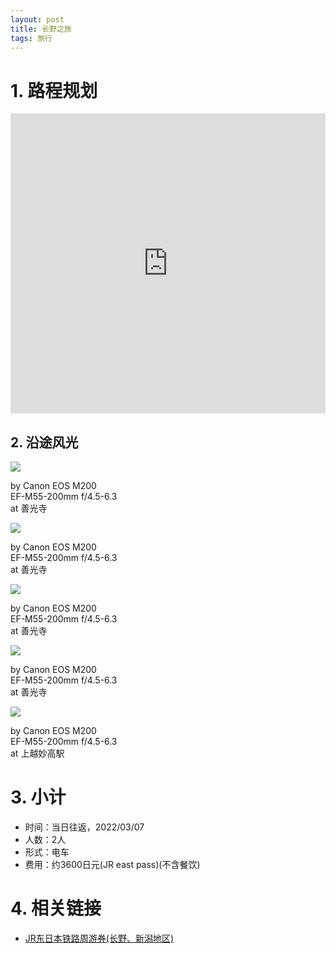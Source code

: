 ```yaml
---
layout: post
title: 长野之旅
tags: 旅行
---
```


# 1. 路程规划

<iframe src="https://www.google.com/maps/embed?pb=!1m14!1m12!1m3!1d409174.78394659975!2d138.21095532065797!3d36.754299392834106!2m3!1f0!2f0!3f0!3m2!1i1024!2i768!4f13.1!5e0!3m2!1szh-CN!2sjp!4v1646647795349!5m2!1szh-CN!2sjp" width="100%" height="480" style="border:0;" loading="lazy"></iframe>

## 2. 沿途风光

<div class="gallery">
    <div class="item">
        <img src="/assets/src/a-travel-at-nagano/pic1.jpeg">
        <p>by Canon EOS M200<br>EF-M55-200mm f/4.5-6.3<br>at 善光寺</p>
    </div>
    <div class="item">
        <img src="/assets/src/a-travel-at-nagano/pic2.jpeg">
        <p>by Canon EOS M200<br>EF-M55-200mm f/4.5-6.3<br>at 善光寺</p>
    </div>
    <div class="item">
        <img src="/assets/src/a-travel-at-nagano/pic3.jpeg">
        <p>by Canon EOS M200<br>EF-M55-200mm f/4.5-6.3<br>at 善光寺</p>
    </div>
    <div class="item">
        <img src="/assets/src/a-travel-at-nagano/pic4.jpeg">
        <p>by Canon EOS M200<br>EF-M55-200mm f/4.5-6.3<br>at 善光寺</p>
    </div>
    <div class="item">
        <img src="/assets/src/a-travel-at-nagano/pic5.jpeg">
        <p>by Canon EOS M200<br>EF-M55-200mm f/4.5-6.3<br>at 上越妙高駅</p>
    </div>
</div>

# 3. 小计

- 时间：当日往返，2022/03/07
- 人数：2人
- 形式：电车
- 费用：约3600日元(JR east pass)(不含餐饮)

# 4. 相关链接

- [JR东日本铁路周游券(长野、新潟地区)](https://www.jreast.co.jp/multi/zh-CHS/pass/eastpass_n.html)
